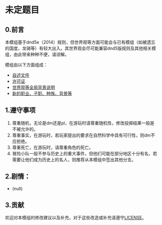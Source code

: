 # 未定题目

## 0.前言

本模组基于dnd5e（2014）规则，但世界观等方面可能会与已有模组（如被遗忘的国度，龙骑等）有较大出入。其世界观会尽可能兼容dnd5版规则及其他相关模组，由此带来种种不便，请谅解。  

模组由以下方面组成：  
- [自述文件](./README.md)  
- [许可证](./LICENSE)  
- [世界观等全局背景说明](./WorldView.md)  
- [新的职业、子职、种族、背景等](./AdditionRules.md)  


## 1.遵守事项

1. 尊重随机，无论是dm还是pl，在游玩时请尊重随机性，修改投掷结果一般是不被允许的。
2. 尊重事实，在游玩时，若玩家提出的要求在自然科学中具有可行性，则dm不应拒绝。
3. 尊重死亡，在游玩时，请尊重角色的死亡。
4. 冒险小队一般不参与历史上的重大事件，但他们可能在部分地区十分有名，若需要让他们成为历史上的名人，则推荐从本模组中签出其他分支。

## 2.剧情：  
- (null)  

## 3.贡献

欢迎对本模组的修改建议以及补充，对于这些改造或补充请遵守[LICENSE](./LICENSE)。

